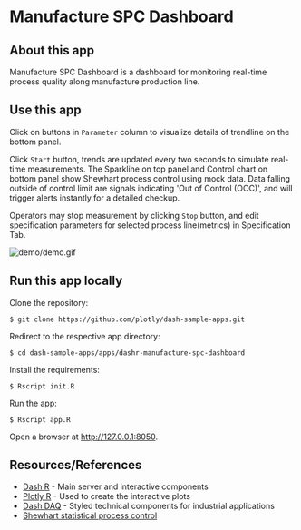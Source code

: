 # Manufacture SPC Dashboard

## About this app

Manufacture SPC Dashboard is a dashboard for monitoring real-time process quality along manufacture production line.

## Use this app

Click on buttons in `Parameter` column to visualize details of trendline on the bottom panel.

Click `Start` button, trends are updated every two seconds to simulate real-time measurements. The Sparkline on top panel and Control chart on bottom panel show Shewhart process control using mock data. Data falling outside of control limit are signals indicating 'Out of Control (OOC)', and will 
trigger alerts instantly for a detailed checkup. 

Operators may stop measurement by clicking `Stop` button, and edit specification parameters for selected process line(metrics) in Specification Tab.

![demo/demo.gif](demo/demo.gif)

## Run this app locally

Clone the repository:

```
$ git clone https://github.com/plotly/dash-sample-apps.git
```

Redirect to the respective app directory:

```
$ cd dash-sample-apps/apps/dashr-manufacture-spc-dashboard
```

Install the requirements:

```
$ Rscript init.R
```

Run the app:

```
$ Rscript app.R
```

Open a browser at http://127.0.0.1:8050.

## Resources/References

* [Dash R](https://dashr.plot.ly/) - Main server and interactive components 
* [Plotly R](https://plot.ly/r/) - Used to create the interactive plots
* [Dash DAQ](https://dashr.plot.ly/dash-daq) - Styled technical components for industrial applications
* [Shewhart statistical process control](https://en.wikipedia.org/wiki/Shewhart_individuals_control_chart)
